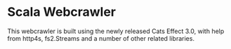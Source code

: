 # Scala Webcrawler
This webcrawler is built using the newly released Cats Effect 3.0, with help from http4s, fs2.Streams and a number of other related libraries. 
